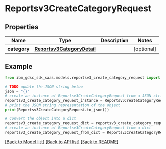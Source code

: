# Reportsv3CreateCategoryRequest


## Properties

Name | Type | Description | Notes
------------ | ------------- | ------------- | -------------
**category** | [**Reportsv3CategoryDetail**](Reportsv3CategoryDetail.md) |  | [optional] 

## Example

```python
from ibm_gdsc_sdk_saas.models.reportsv3_create_category_request import Reportsv3CreateCategoryRequest

# TODO update the JSON string below
json = "{}"
# create an instance of Reportsv3CreateCategoryRequest from a JSON string
reportsv3_create_category_request_instance = Reportsv3CreateCategoryRequest.from_json(json)
# print the JSON string representation of the object
print(Reportsv3CreateCategoryRequest.to_json())

# convert the object into a dict
reportsv3_create_category_request_dict = reportsv3_create_category_request_instance.to_dict()
# create an instance of Reportsv3CreateCategoryRequest from a dict
reportsv3_create_category_request_from_dict = Reportsv3CreateCategoryRequest.from_dict(reportsv3_create_category_request_dict)
```
[[Back to Model list]](../README.md#documentation-for-models) [[Back to API list]](../README.md#documentation-for-api-endpoints) [[Back to README]](../README.md)


